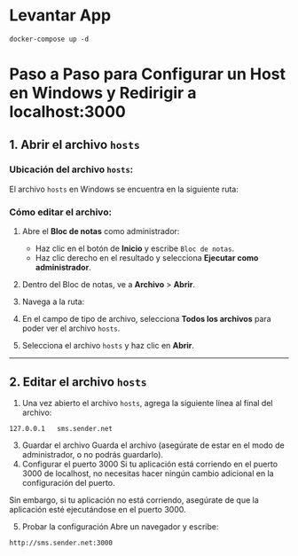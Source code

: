 # Levantar App

```
docker-compose up -d
```

# Paso a Paso para Configurar un Host en Windows y Redirigir a localhost:3000

## 1. Abrir el archivo `hosts`

### Ubicación del archivo `hosts`:
El archivo `hosts` en Windows se encuentra en la siguiente ruta:

### Cómo editar el archivo:

1. Abre el **Bloc de notas** como administrador:
   - Haz clic en el botón de **Inicio** y escribe `Bloc de notas`.
   - Haz clic derecho en el resultado y selecciona **Ejecutar como administrador**.
   
2. Dentro del Bloc de notas, ve a **Archivo** > **Abrir**.

3. Navega a la ruta:

4. En el campo de tipo de archivo, selecciona **Todos los archivos** para poder ver el archivo `hosts`.

5. Selecciona el archivo `hosts` y haz clic en **Abrir**.

---

## 2. Editar el archivo `hosts`

1. Una vez abierto el archivo `hosts`, agrega la siguiente línea al final del archivo:
```
127.0.0.1   sms.sender.net
```

3. Guardar el archivo
Guarda el archivo (asegúrate de estar en el modo de administrador, o no podrás guardarlo).
4. Configurar el puerto 3000
Si tu aplicación está corriendo en el puerto 3000 de localhost, no necesitas hacer ningún cambio adicional en la configuración del puerto.

Sin embargo, si tu aplicación no está corriendo, asegúrate de que la aplicación esté ejecutándose en el puerto 3000.

5. Probar la configuración
Abre un navegador y escribe:
```
http://sms.sender.net:3000
```

